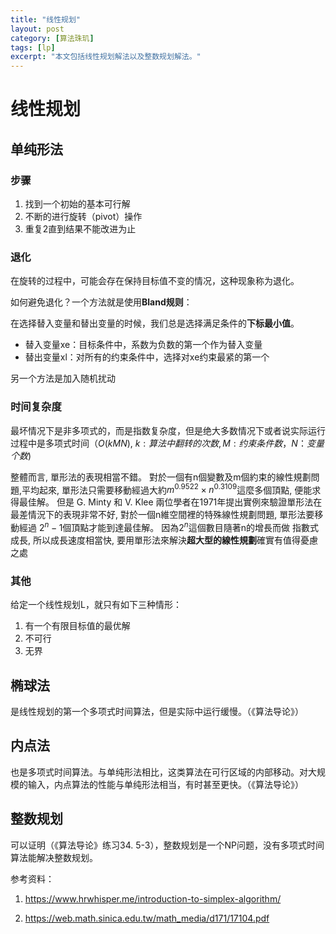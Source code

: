 ```yaml
---
title: "线性规划"
layout: post
category: [算法珠玑]
tags: [lp]
excerpt: "本文包括线性规划解法以及整数规划解法。"
---
```


# 线性规划

## 单纯形法

### 步骤

1. 找到一个初始的基本可行解
2. 不断的进行旋转（pivot）操作
3. 重复2直到结果不能改进为止

### 退化

在旋转的过程中，可能会存在保持目标值不变的情况，这种现象称为退化。

如何避免退化？一个方法就是使用**Bland规则**：

在选择替入变量和替出变量的时候，我们总是选择满足条件的**下标最小值**。

- 替入变量xe：目标条件中，系数为负数的第一个作为替入变量
- 替出变量xl：对所有的约束条件中，选择对xe约束最紧的第一个

另一个方法是加入随机扰动

### 时间复杂度

最坏情况下是非多项式的，而是指数复杂度，但是绝大多数情况下或者说实际运行过程中是多项式时间（$O(kMN)$, $k: 算法中翻转的次数, M: 约束条件数，N：变量个数$)

整體而言, 單形法的表現相當不錯。 對於一個有n個變數及m個約束的線性規劃問題,平均起來, 單形法只需要移動經過大約$m^{0.9522} × n^{0.3109}$這麼多個頂點, 便能求得最佳解。 但是 G. Minty 和 V. Klee 兩位學者在1971年提出實例來驗證單形法在最差情況下的表現非常不好, 對於一個n維空間裡的特殊線性規劃問題, 單形法要移動經過 $2^n −1$個頂點才能到達最佳解。 因為$2^n​$這個數目隨著n的增長而做 指數式成長, 所以成長速度相當快, 要用單形法來解決**超大型的線性規劃**確實有值得憂慮之處

### 其他

给定一个线性规划L，就只有如下三种情形：

1. 有一个有限目标值的最优解
2. 不可行
3. 无界

## 椭球法

是线性规划的第一个多项式时间算法，但是实际中运行缓慢。（《算法导论》）

## 内点法

也是多项式时间算法。与单纯形法相比，这类算法在可行区域的内部移动。对大规模的输入，内点算法的性能与单纯形法相当，有时甚至更快。（《算法导论》）

## 整数规划

可以证明（《算法导论》练习34. 5-3），整数规划是一个NP问题，没有多项式时间算法能解决整数规划。

参考资料：

1. https://www.hrwhisper.me/introduction-to-simplex-algorithm/

2. https://web.math.sinica.edu.tw/math_media/d171/17104.pdf
